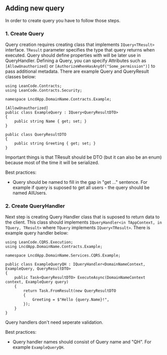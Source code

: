 ## Adding new query
In order to create query you have to follow those steps.

### 1. Create Query
Query creation requires creating class that implements `IQuery<TResult>` interface. `TResult` parameter specifies the type that query returns when executed. Query should define properties with will be later use in QueryHandler. Defining a Query, you can specify Attributes such as `[AllowUnauthorized]` or `[AuthorizeWhenHasAnyOf("Some_permission")]` to pass additional metadata.
There are example Query and QueryResult classes below:
```
using LeanCode.Contracts;
using LeanCode.Contracts.Security;

namespace LncdApp.DomainName.Contracts.Example;

[AllowUnauthorized]
public class ExampleQuery : IQuery<QueryResultDTO>
{
    public string Name { get; set; }
}

public class QueryResultDTO
{
    public string Greeting { get; set; }
}
```
Important things is that TResult should be DTO (but it can also be an enum) because most of the time it will be serialized.

Best practices:
- Query should be named to fill in the gap in "get ..." sentence. For example if query is suposed to get all users - the query should be named AllUsers.

### 2. Create QueryHandler
Next step is creating Query Handler class that is suposed to return data to the client. This class should implements `IQueryHandler<in TAppContext, in TQuery, TResult>` where `TQuery` implements `IQuery<TResult>`. There is example query handler below:

```
using LeanCode.CQRS.Execution;
using LncdApp.DomainName.Contracts.Example;

namespace LncdApp.DomainName.Services.CQRS.Example;

public class ExampleQueryQH : IQueryHandler<DomainNameContext, ExampleQuery, QueryResultDTO>
{
    public Task<QueryResultDTO> ExecuteAsync(DomainNameContext context, ExampleQuery query)
    {
        return Task.FromResult(new QueryResultDTO
        {
            Greeting = $"Hello {query.Name}!",
        });
    }
}
```
Query handlers don't need seperate validation.

Best practices:
- Query handler names should consist of Query name and "QH". For example `ExampleQueryQH`.

